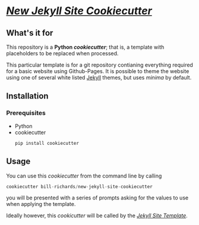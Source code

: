 # [_New Jekyll Site Cookiecutter_](https://github.com/bill-richards/new-jekyll-site-cookiecutter/blob/develop/README.md)

## What's it for

This repository is a **Python *cookiecutter***; that is, a template with placeholders to be replaced when processed.

This particular template is for a git repository contianing everything required for a basic website using Github-Pages. It is possible to theme the website using one of several white listed [Jekyll](https://jekyllrb.com/) themes, but uses _minima_ by default.

## Installation

### Prerequisites

- Python
- cookiecutter
  ```pip
  pip install cookiecutter
  ```
## Usage

You can use this _cookiecutter_ from the command line by calling 

```python
cookiecutter bill-richards/new-jekyll-site-cookiecutter
```

you will be presented with a series of prompts asking for the values to use when applying the template.

Ideally however, this _cookicutter_ will be called by the [_Jekyll Site Template_](https://github.com/bill-richards/jekyll-site-template).
